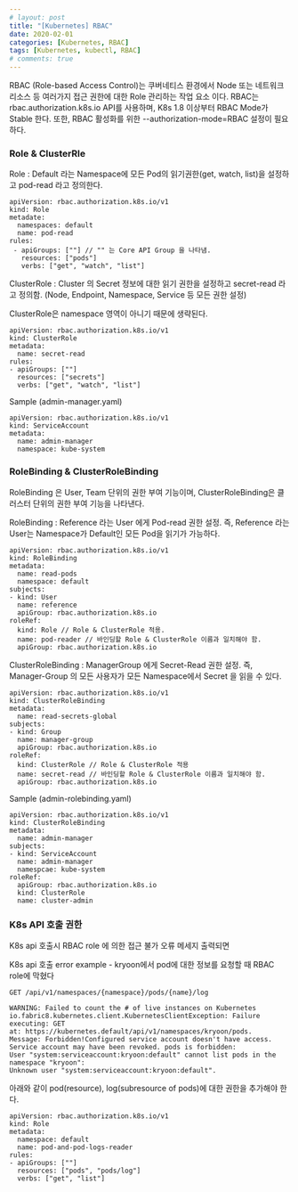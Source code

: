 ```yaml
---
# layout: post
title: "[Kubernetes] RBAC"
date: 2020-02-01
categories: [Kubernetes, RBAC]
tags: [Kubernetes, kubectl, RBAC]
# comments: true
---
```


RBAC (Role-based Access Control)는 쿠버네티스 환경에서 Node 또는 네트워크 리소스 등 여러가지 접근 권한에 대한 Role 관리하는 작업 요소 이다.
RBAC는 rbac.authorization.k8s.io API를 사용하며, K8s 1.8 이상부터 RBAC Mode가 Stable 한다.
또한, RBAC 활성화를 위한 --authorization-mode=RBAC 설정이 필요하다.

### Role & ClusterRle
Role : Default 라는 Namespace에 모든 Pod의 읽기권한(get, watch, list)을 설정하고 pod-read 라고 정의한다.
```
apiVersion: rbac.authorization.k8s.io/v1
kind: Role
metadate:
  namespaces: default
  name: pod-read
rules:
 - apiGroups: [""] // "" 는 Core API Group 을 나타냄.
   resources: ["pods"]
   verbs: ["get", "watch", "list"]
```

ClusterRole : Cluster 의 Secret 정보에 대한 읽기 권한을 설정하고 secret-read 라고 정의함. (Node, Endpoint, Namespace, Service 등 모든 권한 설정)

ClusterRole은 namespace 영역이 아니기 때문에 생략된다.
```
apiVersion: rbac.authorization.k8s.io/v1
kind: ClusterRole
metadata:
  name: secret-read
rules:
- apiGroups: [""]
  resources: ["secrets"]
  verbs: ["get", "watch", "list"]
```

Sample (admin-manager.yaml)
```
apiVersion: rbac.authorization.k8s.io/v1
kind: ServiceAccount
metadata:
  name: admin-manager
  namespace: kube-system
```

### RoleBinding & ClusterRoleBinding
RoleBinding 은 User, Team 단위의 권한 부여 기능이며, ClusterRoleBinding은 클러스터 단위의 권한 부여 기능을 나타낸다.

RoleBinding : Reference 라는 User 에게 Pod-read 권한 설정. 즉, Reference 라는 User는 Namespace가 Default인 모든 Pod을 읽기가 가능하다.
```
apiVersion: rbac.authorization.k8s.io/v1
kind: RoleBinding
metadata:
  name: read-pods
  namespace: default
subjects:
- kind: User
  name: reference
  apiGroup: rbac.authorization.k8s.io
roleRef:
  kind: Role // Role & ClusterRole 적용.
  name: pod-reader // 바인딩할 Role & ClusterRole 이름과 일치해야 함.
  apiGroup: rbac.authorization.k8s.io
```

ClusterRoleBinding : ManagerGroup 에게 Secret-Read 권한 설정. 즉, Manager-Group 의 모든 사용자가 모든 Namespace에서  Secret 을 읽을 수 있다.
```
apiVersion: rbac.authorization.k8s.io/v1
kind: ClusterRoleBinding
metadata:
  name: read-secrets-global
subjects:
- kind: Group
  name: manager-group
  apiGroup: rbac.authorization.k8s.io
roleRef:
  kind: ClusterRole // Role & ClusterRole 적용
  name: secret-read // 바인딩할 Role & ClusterRole 이름과 일치해야 함.
  apiGroup: rbac.authorization.k8s.io
```

Sample (admin-rolebinding.yaml)
```
apiVersion: rbac.authorization.k8s.io/v1
kind: ClusterRoleBinding
metadata:
  name: admin-manager
subjects:
- kind: ServiceAccount
  name: admin-manager
  namespcae: kube-system
roleRef:
  apiGroup: rbac.authorization.k8s.io
  kind: ClusterRole
  name: cluster-admin
```

### K8s API 호출 권한
K8s api 호출시 RBAC role 에 의한 접근 불가 오류 메세지 출력되면

K8s api 호출 error example - kryoon에서 pod에 대한 정보를 요청할 때 RBAC role에 막혔다
```
GET /api/v1/namespaces/{namespace}/pods/{name}/log

WARNING: Failed to count the # of live instances on Kubernetes
io.fabric8.kubernetes.client.KubernetesClientException: Failure executing: GET
at: https://kubernetes.default/api/v1/namespaces/kryoon/pods.
Message: Forbidden!Configured service account doesn't have access.
Service account may have been revoked. pods is forbidden:
User "system:serviceaccount:kryoon:default" cannot list pods in the namespace "kryoon":
Unknown user "system:serviceaccount:kryoon:default".
```

아래와 같이 pod(resource), log(subresource of pods)에 대한 권한을 추가해야 한다.
```
apiVersion: rbac.authorization.k8s.io/v1
kind: Role
metadata:
  namespace: default
  name: pod-and-pod-logs-reader
rules:
- apiGroups: [""]
  resources: ["pods", "pods/log"]
  verbs: ["get", "list"]
```
